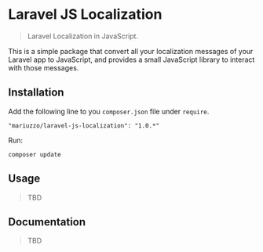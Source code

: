 Laravel JS Localization
=======================

> Laravel Localization in JavaScript.

This is a simple package that convert all your localization messages of your Laravel app to JavaScript, and provides a small JavaScript library to interact with those messages.

Installation
------------

Add the following line to you `composer.json` file under `require`.

    "mariuzzo/laravel-js-localization": "1.0.*"

Run:

    composer update


Usage
-----

> TBD

Documentation
-------------

> TBD
